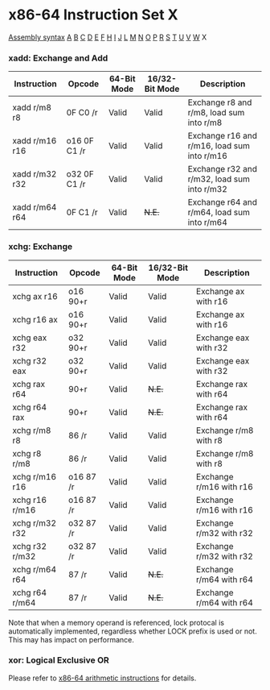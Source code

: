 x86-64 Instruction Set X
========================

[Assembly syntax](AssemblyX64.md)
[A](AssemblyX64A.md) [B](AssemblyX64B.md) [C](AssemblyX64C.md)
[D](AssemblyX64D.md) [E](AssemblyX64E.md) [F](AssemblyX64F.md)
[H](AssemblyX64H.md) [I](AssemblyX64I.md) [J](AssemblyX64J.md)
[L](AssemblyX64L.md) [M](AssemblyX64M.md) [N](AssemblyX64N.md)
[O](AssemblyX64O.md) [P](AssemblyX64P.md) [R](AssemblyX64R.md)
[S](AssemblyX64S.md) [T](AssemblyX64T.md) [U](AssemblyX64U.md)
[V](AssemblyX64V.md) [W](AssemblyX64W.md) X

### xadd: Exchange and Add

| Instruction    | Opcode       | 64-Bit Mode | 16/32-Bit Mode | Description                                 |
| -------------- | ------------ | ----------- | -------------- | -------------------------------------- |
| xadd r/m8 r8   | 0F C0 /r     | Valid       | Valid          | Exchange r8 and r/m8, load sum into r/m8    |
| xadd r/m16 r16 | o16 0F C1 /r | Valid       | Valid          | Exchange r16 and r/m16, load sum into r/m16 |
| xadd r/m32 r32 | o32 0F C1 /r | Valid       | Valid          | Exchange r32 and r/m32, load sum into r/m32 |
| xadd r/m64 r64 | 0F C1 /r     | Valid       | ~~N.E.~~       | Exchange r64 and r/m64, load sum into r/m64 |

### xchg: Exchange

| Instruction    | Opcode    | 64-Bit Mode | 16/32-Bit Mode | Description     |
| -------------- | --------- | ----------- | -------------- | -------------------- |
| xchg ax r16    | o16 90+r  | Valid       | Valid          | Exchange ax with r16 |
| xchg r16 ax    | o16 90+r  | Valid       | Valid          | Exchange ax with r16 |
| xchg eax r32   | o32 90+r  | Valid       | Valid          | Exchange eax with r32 |
| xchg r32 eax   | o32 90+r  | Valid       | Valid          | Exchange eax with r32 |
| xchg rax r64   | 90+r      | Valid       | ~~N.E.~~       | Exchange rax with r64 |
| xchg r64 rax   | 90+r      | Valid       | ~~N.E.~~       | Exchange rax with r64 |
| xchg r/m8 r8   | 86 /r     | Valid       | Valid          | Exchange r/m8 with r8 |
| xchg r8 r/m8   | 86 /r     | Valid       | Valid          | Exchange r/m8 with r8   |
| xchg r/m16 r16 | o16 87 /r | Valid       | Valid          | Exchange r/m16 with r16 |
| xchg r16 r/m16 | o16 87 /r | Valid       | Valid          | Exchange r/m16 with r16 |
| xchg r/m32 r32 | o32 87 /r | Valid       | Valid          | Exchange r/m32 with r32 |
| xchg r32 r/m32 | o32 87 /r | Valid       | Valid          | Exchange r/m32 with r32 |
| xchg r/m64 r64 | 87 /r     | Valid       | ~~N.E.~~       | Exchange r/m64 with r64 |
| xchg r64 r/m64 | 87 /r     | Valid       | ~~N.E.~~       | Exchange r/m64 with r64 |

Note that when a memory operand is referenced, lock protocal is
automatically implemented, regardless whether LOCK prefix is used or
not. This may has impact on performance.

### xor: Logical Exclusive OR

Please refer to [x86-64 arithmetic instructions](AssemblyX64Arith.md) for details.
